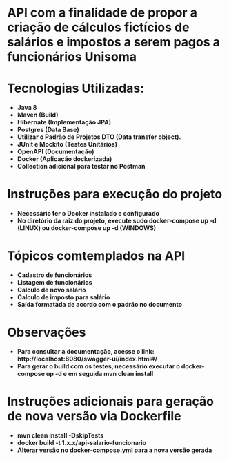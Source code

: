
# <strong> API com a finalidade de propor a criação de cálculos fictícios de salários e impostos a serem pagos a funcionários Unisoma <strong>

# <strong>Tecnologias Utilizadas: </strong>
- Java 8
- Maven (Build)
- Hibernate (Implementação JPA)
- Postgres (Data Base)
- Utilizar o Padrão de Projetos DTO (Data transfer object).
- JUnit e Mockito (Testes Unitários)
- OpenAPI (Documentação)
- Docker (Aplicação dockerizada)
- Collection adicional para testar no Postman


# <strong> Instruções para execução do projeto </strong>

- Necessário ter o Docker instalado e configurado
- No diretório da raiz do projeto, execute sudo docker-compose up -d (LINUX) ou docker-compose up -d (WINDOWS)

# Tópicos comtemplados na API

- Cadastro de funcionários
- Listagem de funcionários
- Calculo de novo salário
- Calculo de imposto para salário
- Saída formatada de acordo com o padrão no documento

# Observações

- Para consultar a documentação, acesse o link: http://localhost:8080/swagger-ui/index.html#/
- Para gerar o build com os testes, necessário executar o docker-compose up -d
e em seguida mvn clean install 

# Instruções adicionais para geração de nova versão via Dockerfile

- mvn clean install -DskipTests
- docker build -t 1.x.x/api-salario-funcionario
- Alterar versão no docker-compose.yml para a nova versão gerada